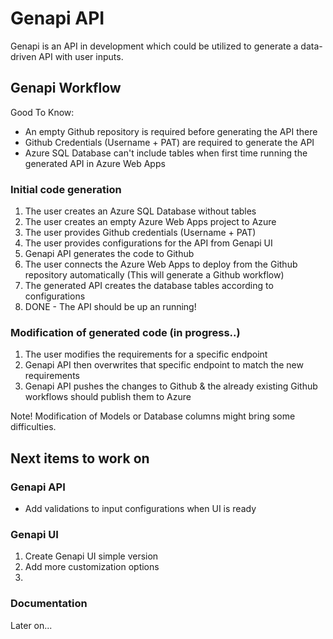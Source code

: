﻿# Genapi API
Genapi is an API in development which could be utilized to generate a data-driven API with user inputs.


## Genapi Workflow
Good To Know:
- An empty Github repository is required before generating the API there
- Github Credentials (Username + PAT) are required to generate the API
- Azure SQL Database can't include tables when first time running the generated API in Azure Web Apps

### Initial code generation
1. The user creates an Azure SQL Database without tables
2. The user creates an empty Azure Web Apps project to Azure
3. The user provides Github credentials (Username + PAT)
4. The user provides configurations for the API from Genapi UI
5. Genapi API generates the code to Github
6. The user connects the Azure Web Apps to deploy from the Github repository automatically (This will generate a Github workflow)
7. The generated API creates the database tables according to configurations 
8. DONE - The API should be up an running!

### Modification of generated code (in progress..)
1. The user modifies the requirements for a specific endpoint
2. Genapi API then overwrites that specific endpoint to match the new requirements
3. Genapi API pushes the changes to Github & the already existing Github workflows should publish them to Azure

Note! Modification of Models or Database columns might bring some difficulties.

## Next items to work on
### Genapi API
- Add validations to input configurations when UI is ready

### Genapi UI
1. Create Genapi UI simple version
2. Add more customization options
1. 
### Documentation
Later on...


